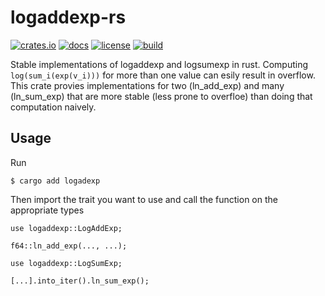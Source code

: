 logaddexp-rs
============
[![crates.io](https://img.shields.io/crates/v/logaddexp)](https://crates.io/crates/logaddexp)
[![docs](https://docs.rs/logaddexp/badge.svg)](https://docs.rs/logaddexp)
[![license](https://img.shields.io/github/license/erikbrinkman/logaddexp-rs)](LICENSE)
[![build](https://github.com/erikbrinkman/logaddexp-rs/actions/workflows/rust.yml/badge.svg)](https://github.com/erikbrinkman/logaddexp-rs/actions/workflows/rust.yml)

Stable implementations of logaddexp and logsumexp in rust. Computing
`log(sum_i(exp(v_i)))` for more than one value can esily result in overflow.
This crate provies implementations for two (ln_add_exp) and many (ln_sum_exp)
that are more stable (less prone to overfloe) than doing that computation
naively.

Usage
-----

Run

```
$ cargo add logadexp
```

Then import the trait you want to use and call the function on the appropriate types

```
use logaddexp::LogAddExp;

f64::ln_add_exp(..., ...);
```

```
use logaddexp::LogSumExp;

[...].into_iter().ln_sum_exp();
```
